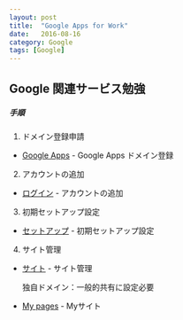 ```yaml
---
layout: post
title:  "Google Apps for Work"
date:   2016-08-16
category: Google
tags: [Google]
---
```


## Google 関連サービス勉強

##### 手順

  1. ドメイン登録申請   

   * [Google Apps](https://www.google.com/a/signup/) - Google Apps ドメイン登録

  2. アカウントの追加

   * [ログイン](https://admin.google.com/accountchooser?consumerAccountUsed=true) - アカウントの追加

  3. 初期セットアップ設定

   * [セットアップ](https://admin.google.com/AdminHome?pli=1&fral=1#SetupWizard) - 初期セットアップ設定

  4. サイト管理

  * [サイト](https://sites.google.com/a/meihao.info/index/) - サイト管理

    独自ドメイン：一般的共有に設定必要    
   
   * [My pages](http://www.meihao.info/) - Myサイト